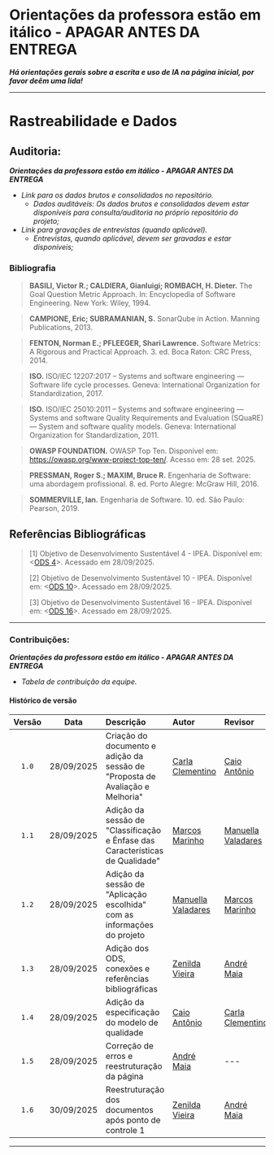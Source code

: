 # Orientações da professora estão em itálico - APAGAR ANTES DA ENTREGA

***Há orientações gerais sobre a escrita e uso de IA na página inicial, por favor deêm uma lida!***

---


# Rastreabilidade e Dados

## Auditoria:
***Orientações da professora estão em itálico - APAGAR ANTES DA ENTREGA***
* *Link para os dados brutos e consolidados no repositório.*
    * *Dados auditáveis: Os dados brutos e consolidados devem estar disponíveis para consulta/auditoria no próprio repositório do projeto;*
* *Link para gravações de entrevistas (quando aplicável).*
    * *Entrevistas, quando aplicável, devem ser gravadas e estar disponíveis;*

### Bibliografia

> **BASILI, Victor R.; CALDIERA, Gianluigi; ROMBACH, H. Dieter.** The Goal Question Metric Approach. In: Encyclopedia of Software Engineering. New York: Wiley, 1994.

> **CAMPIONE, Eric; SUBRAMANIAN, S.** SonarQube in Action. Manning Publications, 2013.

> **FENTON, Norman E.; PFLEEGER, Shari Lawrence.** Software Metrics: A Rigorous and Practical Approach. 3. ed. Boca Raton: CRC Press, 2014.

> **ISO.** ISO/IEC 12207:2017 – Systems and software engineering — Software life cycle processes. Geneva: International Organization for Standardization, 2017.

> **ISO.** ISO/IEC 25010:2011 – Systems and software engineering — Systems and software Quality Requirements and Evaluation (SQuaRE) — System and software quality models. Geneva: International Organization for Standardization, 2011.

> **OWASP FOUNDATION.** OWASP Top Ten. Disponível em: <https://owasp.org/www-project-top-ten/>. Acesso em: 28 set. 2025.

> **PRESSMAN, Roger S.; MAXIM, Bruce R.** Engenharia de Software: uma abordagem profissional. 8. ed. Porto Alegre: McGraw Hill, 2016.

> **SOMMERVILLE, Ian.** Engenharia de Software. 10. ed. São Paulo: Pearson, 2019.

## Referências Bibliográficas

> [1] Objetivo de Desenvolvimento Sustentável 4 - IPEA. Disponível em: <[ODS 4](https://www.ipea.gov.br/ods/ods4.html)>. Acessado em 28/09/2025.
> 
> [2] Objetivo de Desenvolvimento Sustentável 10 - IPEA. Disponível em: <[ODS 10](https://www.ipea.gov.br/ods/ods10.html)>. Acessado em 28/09/2025.
> 
> [3] Objetivo de Desenvolvimento Sustentável 16 - IPEA. Disponível em: <[ODS 16](https://www.ipea.gov.br/ods/ods16.html)>. Acessado em 28/09/2025.

---


### Contribuições:
***Orientações da professora estão em itálico - APAGAR ANTES DA ENTREGA***
   * *Tabela de contribuição da equipe.*

#### Histórico de versão

| Versão |    Data    | Descrição                                                                     | Autor                                                  | Revisor                                               |
| :----: | :--------: | :---------------------------------------------------------------------------- | :----------------------------------------------------- | :---------------------------------------------------- |
| `1.0`  | 28/09/2025 | Criação do documento e adição da sessão de "Proposta de Avaliação e Melhoria" | [Carla Clementino](https://github.com/ccarlaa)         | [Caio Antônio](http://github.com/)                    |
| `1.1`  | 28/09/2025 | Adição da sessão de "Classificação e Ênfase das Características de Qualidade" | [Marcos Marinho](https://github.com/devMarcosVM)       | [Manuella Valadares](http://github.com/manuvaladares) |
| `1.2`  | 28/09/2025 | Adição da sessão de "Aplicação escolhida" com as informações do projeto       | [Manuella Valadares](https://github.com/manuvaladares) | [Marcos Marinho](https://github.com/devMarcosVM)      |
| `1.3`  | 28/09/2025 | Adição dos ODS, conexões e referências bibliográficas                         | [Zenilda Vieira](https://github.com/ZenildaVieira)     | [André Maia](http://github.com/andre-maia51)          |
| `1.4`  | 28/09/2025 | Adição da especificação do modelo de qualidade                                | [Caio Antônio](http://github.com/Caio-Antonio)         | [Carla Clementino](https://github.com/ccarlaa)        |
| `1.5`  | 28/09/2025 | Correção de erros e reestruturação da página                                  | [André Maia](http://github.com/andre-maia51)           | ---                                                   |
| `1.6`  | 30/09/2025 | Reestruturação dos documentos após ponto de controle 1                        | [Zenilda Vieira](https://github.com/ZenildaVieira)     | [André Maia](http://github.com/andre-maia51)          |


---
